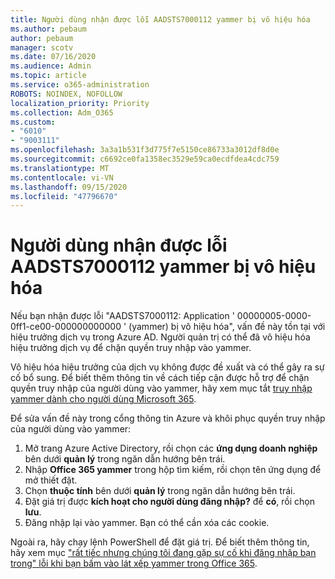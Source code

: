 ```yaml
---
title: Người dùng nhận được lỗi AADSTS7000112 yammer bị vô hiệu hóa
ms.author: pebaum
author: pebaum
manager: scotv
ms.date: 07/16/2020
ms.audience: Admin
ms.topic: article
ms.service: o365-administration
ROBOTS: NOINDEX, NOFOLLOW
localization_priority: Priority
ms.collection: Adm_O365
ms.custom:
- "6010"
- "9003111"
ms.openlocfilehash: 3a3a1b531f3d775f7e5150ce86733a3012df8d0e
ms.sourcegitcommit: c6692ce0fa1358ec3529e59ca0ecdfdea4cdc759
ms.translationtype: MT
ms.contentlocale: vi-VN
ms.lasthandoff: 09/15/2020
ms.locfileid: "47796670"
---
```

# <a name="user-receives-error-aadsts7000112-yammer-is-disabled"></a>Người dùng nhận được lỗi AADSTS7000112 yammer bị vô hiệu hóa

Nếu bạn nhận được lỗi "AADSTS7000112: Application ' 00000005-0000-0ff1-ce00-000000000000 ' (yammer) bị vô hiệu hóa", vấn đề này tồn tại với hiệu trưởng dịch vụ trong Azure AD. Người quản trị có thể đã vô hiệu hóa hiệu trưởng dịch vụ để chặn quyền truy nhập vào yammer.

Vô hiệu hóa hiệu trưởng của dịch vụ không được đề xuất và có thể gây ra sự cố bổ sung. Để biết thêm thông tin về cách tiếp cận được hỗ trợ để chặn quyền truy nhập của người dùng vào yammer, hãy xem mục tắt [truy nhập yammer dành cho người dùng Microsoft 365](https://docs.microsoft.com/yammer/manage-yammer-users/turn-off-user-access).  

Để sửa vấn đề này trong cổng thông tin Azure và khôi phục quyền truy nhập của người dùng vào yammer:

1.  Mở trang Azure Active Directory, rồi chọn các **ứng dụng doanh nghiệp** bên dưới **quản lý** trong ngăn dẫn hướng bên trái.
3.  Nhập **Office 365 yammer** trong hộp tìm kiếm, rồi chọn tên ứng dụng để mở thiết đặt.
4.  Chọn **thuộc tính** bên dưới **quản lý** trong ngăn dẫn hướng bên trái.
5.  Đặt giá trị được **kích hoạt cho người dùng đăng nhập?** để **có**, rồi chọn **lưu**.
6.  Đăng nhập lại vào yammer. Bạn có thể cần xóa các cookie.

Ngoài ra, hãy chạy lệnh PowerShell để đặt giá trị. Để biết thêm thông tin, hãy xem mục ["rất tiếc nhưng chúng tôi đang gặp sự cố khi đăng nhập bạn trong" lỗi khi bạn bấm vào lát xếp yammer trong Office 365](https://docs.microsoft.com/yammer/troubleshoot-problems/error-when-click-the-yammer-tile-in-office-365). 